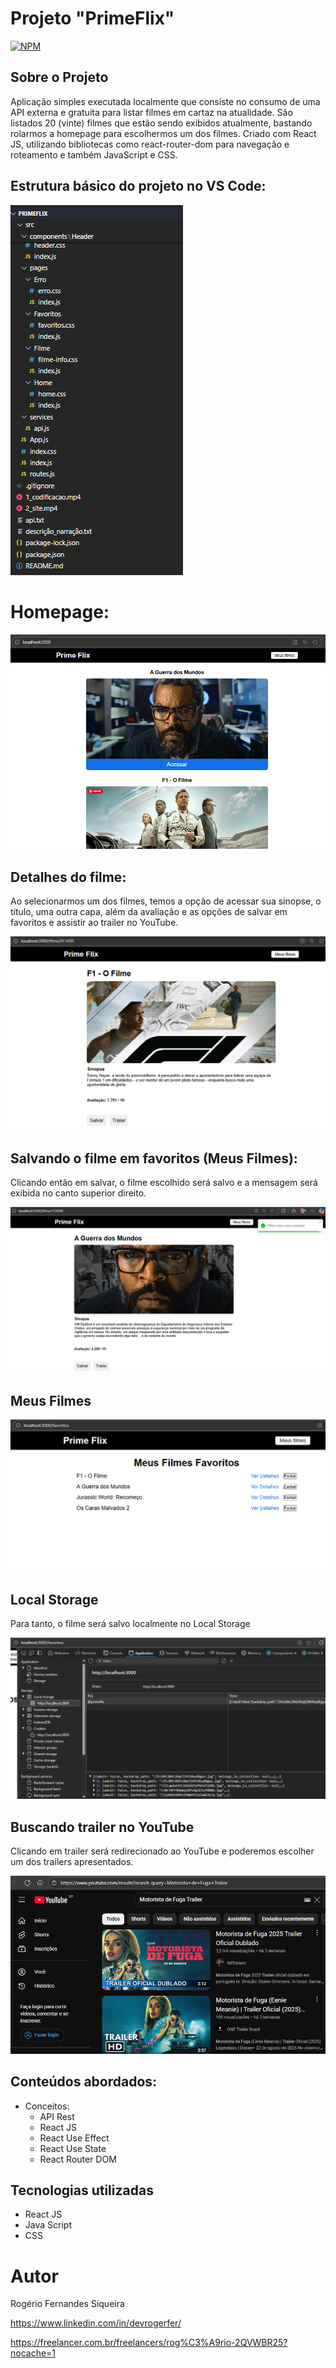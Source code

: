 # Projeto "PrimeFlix"
[![NPM](https://img.shields.io/npm/l/react)](https://github.com/DevRogerFer/primeflix/blob/main/LICENSE)

## Sobre o Projeto

Aplicação simples executada localmente que consiste no consumo de uma API externa e gratuita para listar filmes em cartaz na atualidade. São listados 20 (vinte) filmes que estão sendo exibidos atualmente, bastando rolarmos a homepage para escolhermos um dos filmes. Criado com React JS, utilizando bibliotecas como react-router-dom para navegação e roteamento e também JavaScript e CSS.

## Estrutura básico do projeto no VS Code:

![Estrutura Básica](https://github.com/DevRogerFer/primeflix/blob/main/assets/1.estrutura_basica.png)

# Homepage:

![Homepage](https://github.com/DevRogerFer/primeflix/blob/main/assets/2.home_page.png)

## Detalhes do filme:
Ao selecionarmos um dos filmes, temos a opção de acessar sua sinopse, o título, uma outra capa, além da avaliação e as opções de salvar em favoritos e assistir ao trailer no YouTube.

![Detalhes do filme](https://github.com/DevRogerFer/primeflix/blob/main/assets/3.detalhes_filme.png)

## Salvando o filme em favoritos (Meus Filmes):
Clicando então em salvar, o filme escolhido será salvo e a mensagem será exibida no canto superior direito.

![Salvando o filme](https://github.com/DevRogerFer/primeflix/blob/main/assets/4.salvando_filme.png)

## Meus Filmes

![Meus filmes](https://github.com/DevRogerFer/primeflix/blob/main/assets/5.favoritos.png)

## Local Storage

Para tanto, o filme será salvo localmente no Local Storage

![Local Storage](https://github.com/DevRogerFer/primeflix/blob/main/assets/6.%20local_storage.png)

## Buscando trailer no YouTube

Clicando em trailer será redirecionado ao YouTube e poderemos escolher um dos trailers apresentados.

![Buscando trailer](https://github.com/DevRogerFer/primeflix/blob/main/assets/7.buscando_trailler.png)

## Conteúdos abordados:
- Conceitos:
  - API Rest
  - React JS 
  - React Use Effect
  - React Use State
  - React Router DOM

## Tecnologias utilizadas
  - React JS
  - Java Script
  - CSS

# Autor
Rogério Fernandes Siqueira

https://www.linkedin.com/in/devrogerfer/

https://freelancer.com.br/freelancers/rog%C3%A9rio-2QVWBR25?nocache=1
